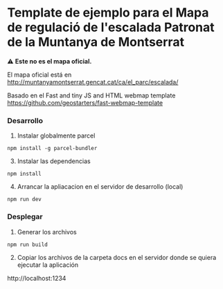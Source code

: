 
# Template de ejemplo para el Mapa de regulació de l'escalada Patronat de la Muntanya de Montserrat

:warning: **Este no es el mapa oficial.**

El mapa oficial está en http://muntanyamontserrat.gencat.cat/ca/el_parc/escalada/

Basado en el Fast and tiny JS and HTML webmap template https://github.com/geostarters/fast-webmap-template


### Desarrollo

1. Instalar globalmente parcel
```
npm install -g parcel-bundler
```

3. Instalar las dependencias
```
npm install
```

4. Arrancar la apliacacion en el servidor de desarrollo (local)
```
npm run dev
```

### Desplegar

1. Generar los archivos
```
npm run build
```

2. Copiar los archivos de la carpeta docs en el servidor donde se quiera ejecutar la aplicación 



http://localhost:1234



